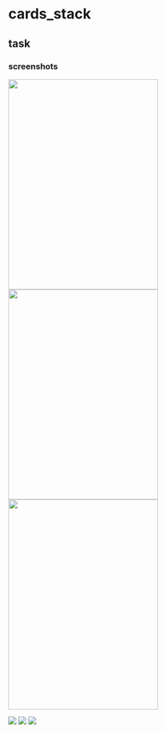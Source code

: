 # cards_stack

## task
### screenshots
<img src="screenshots/Screenshot_1.png" width="300" height="420">
<img src="screenshots/Screenshot_2.png" width="300" height="420">
<img src="screenshots/Screenshot_3.png" width="300" height="420">

![](screenshots/Screenshot_1.png)
![](screenshots/Screenshot_2.png)
![](screenshots/Screenshot_3.png)
